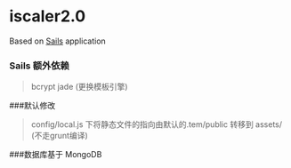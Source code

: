 # iscaler2.0

Based on [Sails](http://sailsjs.org) application

### Sails 额外依赖
> bcrypt
> jade (更换模板引擎)

###默认修改
> config/local.js 下将静态文件的指向由默认的.tem/public 转移到 assets/ (不走grunt编译)

###数据库基于 MongoDB